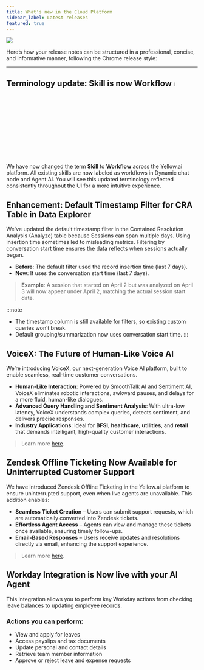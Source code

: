 ```yaml
---
title: What's new in the Cloud Platform
sidebar_label: Latest releases
featured: true
---
```


   ![](https://i.imgur.com/hIGEIJL.png)




Here’s how your release notes can be structured in a professional, concise, and informative manner, following the Chrome release style:  

---

## Terminology update: Skill is now Workflow <img src="https://cdn.yellowmessenger.com/assets/yellow-docs/new.png" alt="drawing" width="5%"/>

We have now changed the term **Skill** to **Workflow** across the Yellow.ai platform. All existing skills are now labeled as workflows in Dynamic chat node and Agent AI. You will see this updated terminology reflected consistently throughout the UI for a more intuitive experience.



## Enhancement: Default Timestamp Filter for CRA Table in Data Explorer

We've updated the default timestamp filter in the Contained Resolution Analysis (Analyze) table because Sessions can span multiple days. Using insertion time sometimes led to misleading metrics. Filtering by conversation start time ensures the data reflects when sessions actually began.
* **Before**: The default filter used the record insertion time (last 7 days).
* **Now**: It uses the conversation start time (last 7 days).

> **Example**: A session that started on April 2 but was analyzed on April 3 will now appear under April 2, matching the actual session start date.

:::note

* The timestamp column is still available for filters, so existing custom queries won’t break.
* Default grouping/summarization now uses conversation start time.
:::




## VoiceX: The Future of Human-Like Voice AI

We’re introducing VoiceX, our next-generation Voice AI platform, built to enable seamless, real-time customer conversations.

* **Human-Like Interaction**: Powered by SmoothTalk AI and Sentiment AI, VoiceX eliminates robotic interactions, awkward pauses, and delays for a more fluid, human-like  dialogues.
* **Advanced Query Handling and Sentiment Analysis**: With ultra-low latency, VoiceX understands complex queries, detects sentiment, and delivers precise responses.
* **Industry Applications**: Ideal for **BFSI**, **healthcare**, **utilities**, and **retail** that demands intelligant, high-quality customer interactions.
 
> Learn more [here](https://docs.yellow.ai/docs/platform_concepts/VoiceX/VoiceXIntro).

## Zendesk Offline Ticketing Now Available for Uninterrupted Customer Support

We have introduced Zendesk Offline Ticketing in the Yellow.ai platform to ensure uninterrupted support, even when live agents are unavailable. This addition enables:

- **Seamless Ticket Creation** – Users can submit support requests, which are automatically converted into Zendesk tickets.  
- **Effortless Agent Access** – Agents can view and manage these tickets once available, ensuring timely follow-ups.  
- **Email-Based Responses** – Users receive updates and resolutions directly via email, enhancing the support experience. 

> Learn more [here](https://docs.yellow.ai/docs/platform_concepts/appConfiguration/zendesk-offline-ticketing).


## Workday Integration is Now live with your AI Agent

This integration allows you to perform key Workday actions from checking leave balances to updating employee records.

### Actions you can perform:

- View and apply for leaves
- Access payslips and tax documents
- Update personal and contact details
- Retrieve team member information
- Approve or reject leave and expense requests
